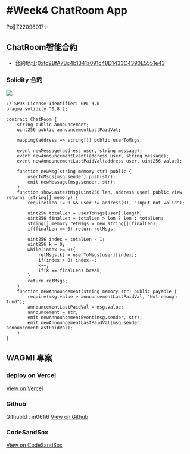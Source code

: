 # #Week4 ChatRoom App 
Po🚀Z22096017✨

## ChatRoom智能合約

- 合約地址:[0xfc9BfA7Bc4b1341a091c48D1433C4390E5551e43](https://goerli.etherscan.io/address/0xfc9BfA7Bc4b1341a091c48D1433C4390E5551e43)

### Solidity 合約
![](https://i.imgur.com/7yf6Csb.png)
```
// SPDX-License-Identifier: GPL-3.0
pragma solidity ^0.8.2;

contract ChatRoom {
    string public announcement;
    uint256 public announcementLastPaidVal;

    mapping(address => string[]) public userToMsgs;

    event newMessage(address user, string message);
    event newAnnouncementEvent(address user, string message);
    event newAnnouncementLastPaidVal(address user, uint256 value);

    function newMsg(string memory str) public {
        userToMsgs[msg.sender].push(str);
        emit newMessage(msg.sender, str);
    }
    function showLastestMsg(uint256 len, address user) public view returns (string[] memory) {
        require(len != 0 && user != address(0), "Input not valid");

        uint256 totalLen = userToMsgs[user].length;
        uint256 finalLen = totalLen > len ? len : totalLen;
        string[] memory retMsgs = new string[](finalLen); 
        if(finalLen == 0) return retMsgs;

        uint256 index = totalLen - 1;
        uint256 k = 0;
        while(index >= 0){
            retMsgs[k] = userToMsgs[user][index];
            if(index > 0) index--;
            k++;
            if(k == finalLen) break;
        }
        return retMsgs;
    }
    function newAnnouncement(string memory str) public payable {
        require(msg.value > announcementLastPaidVal, "Not enough fund");
        announcementLastPaidVal = msg.value;
        announcement = str;
        emit newAnnouncementEvent(msg.sender, str);
        emit newAnnouncementLastPaidVal(msg.sender, announcementLastPaidVal);
    }
}
```
## WAGMI 專案
### deploy on Vercel
[View on Vercel](https://zinstitute-week-4-chat-room-zy9v.vercel.app/)

### Github
GithubId : m061i6
[View on Github](https://github.com/m061i6/zinstitute-week-4-ChatRoom)

### CodeSandSox
[View on CodeSandSox](https://codesandbox.io/p/github/m061i6/zinstitute-week-4-ChatRoom/draft/crazy-curran)

